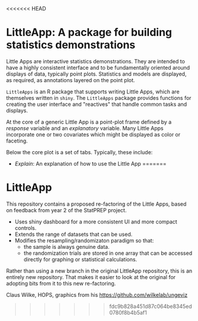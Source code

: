 <<<<<<< HEAD
# LittleApp: A package for building statistics demonstrations

Little Apps are interactive statistics demonstrations. They are intended to have a highly consistent interface and to be fundamentally oriented around  displays of data, typically point plots. Statistics and models are displayed, as required, as annotations layered on the point plot.

`LittleApps` is an R package that supports writing Little Apps, which are themselves written in `shiny`. The `LittleApps` package provides functions for creating the user interface and "reactives" that handle common tasks and displays.

At the core of a generic Little App is a point-plot frame defined by a *response* variable and an *explanatory* variable. Many Little Apps incorporate  one or two covariates which might be displayed as color or faceting.

Below the  core plot is a set of tabs. Typically, these include:

- *Explain*: An explanation of how to use the Little App
=======
# LittleApp

This repository contains a proposed re-factoring of the Little Apps, based on feedback from year 2 of the StatPREP project. 

* Uses shiny dashboard for a more consistent UI and more compact controls.
* Extends the range of datasets that can be used.
* Modifies the resampling/randomizaton paradigm so that:
    - the sample is always genuine data.
    - the randomization trials are stored in one array that can be accessed directly for graphing or statistical calculations.
    
Rather than using a new branch in the original LittleApp repository, this is an entirely new repository. That makes it easier to look at the original for adopting bits from it to this new re-factoring.
    
    
Claus Wilke, HOPS, graphics from his https://github.com/wilkelab/ungeviz
>>>>>>> fdc9b828a451d87c064be8345ed0780f8b4b5af1
